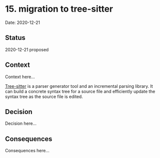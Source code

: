 # 15. migration to tree-sitter

Date: 2020-12-21

## Status

2020-12-21 proposed

## Context

Context here...

[Tree-sitter](https://github.com/tree-sitter/tree-sitter) is a parser generator tool and an incremental parsing library. It can build a concrete syntax tree for a source file and efficiently update the syntax tree as the source file is edited. 

## Decision

Decision here...

## Consequences

Consequences here...

